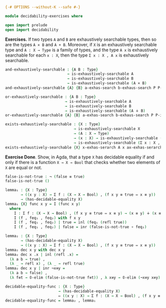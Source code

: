 ```agda
{-# OPTIONS --without-K --safe #-}

module decidability-exercises where

open import prelude
open import decidability
```

**Exercises.** If two types `A` and `B` are exhaustively searchable types, then so are the types `A × B` and `A + B`. Moreover, if `X` is an exhaustively searchable type and `A : X → Type` is a family of types, and the type `A x` is exhaustively searchable for each `x : X`, then the type `Σ x ꞉ X , A x` is exhaustively searchable.

```agda
and-exhaustively-searchable : {A B : Type}
                            → is-exhaustively-searchable A
                            → is-exhaustively-searchable B
                            → is-exhaustively-searchable (A × B)
and-exhaustively-searchable {A} {B} a-exhas-search b-exhaus-search P P-is-decidable = {!!}

or-exhaustively-searchable : {A B : Type}
                           → is-exhaustively-searchable A
                           → is-exhaustively-searchable B
                           → is-exhaustively-searchable (A ∔ B)
or-exhaustively-searchable {A} {B} a-exhas-search b-exhaus-search P P-is-decidable = {!!}

exists-exhaustively-searchable : {X : Type}
                               → is-exhaustively-searchable X
                               → (A : X → Type)
                               → (x : X) → is-exhaustively-searchable (A x)
                               → is-exhaustively-searchable (Σ x ꞉ X , A x)
exists-exhaustively-searchable {X} x-exhas-serarch A x ax-exhas-serarch P P-is-decidable = {!!}
```

**Exercise Done**. Show, in Agda, that a type `X` has decidable equality if and only if there is a function `X → X → Bool` that checks whether two elements of `X` are equal or not.

```agda
false-is-not-true : ¬ (false ≡ true)
false-is-not-true ()

lemma₁ : {X : Type}
       → ((x y : X) → Σ f ꞉ (X → X → Bool) , (f x y ≡ true ⇔ x ≡ y))
       → (has-decidable-equality X)
lemma₁ {X} func x y = I (func x y)
  where
    I : Σ f ꞉ (X → X → Bool) , (f x y ≡ true ⇔ x ≡ y) → (x ≡ y) ∔ (x ≡ y → 𝟘)
    I (f , feq₁ , feq₂) with f x y
    I (f , feq₁ , feq₂) | true = inl (feq₁ (refl true))
    I (f , feq₁ , feq₂) | false = inr (false-is-not-true ∘ feq₂)

lemma₂ : {X : Type}
       → (has-decidable-equality X)
       → ((x y : X) → Σ f ꞉ (X → X → Bool) , (f x y ≡ true ⇔ x ≡ y))
lemma₂ dec x y with dec x y
lemma₂ dec x .x | inl (refl .x) =
  (λ a b → true) ,
  (λ _ → refl x) , (λ _ → refl true)
lemma₂ dec x y | inr ¬x≡y =
  (λ a b → false) ,
  (λ f≡t → 𝟘-elim (false-is-not-true f≡t)) , λ x≡y → 𝟘-elim (¬x≡y x≡y)

decidable-equality-func : {X : Type}                        
                        → (has-decidable-equality X)
                        ⇔ ((x y : X) → Σ f ꞉ (X → X → Bool) , (f x y ≡ true ⇔ x ≡ y))
decidable-equality-func = lemma₂ , lemma₁

```

